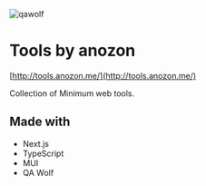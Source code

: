 ![qawolf](https://github.com/elzup/tools/workflows/qawolf/badge.svg)

# Tools by anozon

[http://tools.anozon.me/](http://tools.anozon.me/)

Collection of Minimum web tools.

## Made with

- Next.js
- TypeScript
- MUI
- QA Wolf
